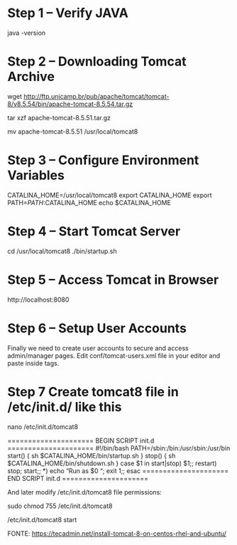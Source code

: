 

# Step 1 – Verify JAVA
java -version


# Step 2 – Downloading Tomcat Archive
wget http://ftp.unicamp.br/pub/apache/tomcat/tomcat-8/v8.5.54/bin/apache-tomcat-8.5.54.tar.gz

tar xzf apache-tomcat-8.5.51.tar.gz

mv apache-tomcat-8.5.51 /usr/local/tomcat8


# Step 3 – Configure Environment Variables

CATALINA_HOME=/usr/local/tomcat8
export CATALINA_HOME
export PATH=$PATH:$CATALINA_HOME
echo $CATALINA_HOME


# Step 4 – Start Tomcat Server
cd /usr/local/tomcat8
./bin/startup.sh



# Step 5 – Access Tomcat in Browser
 http://localhost:8080 



# Step 6 – Setup User Accounts

Finally we need to create user accounts to secure and access admin/manager pages. Edit conf/tomcat-users.xml file in your editor and paste inside <tomcat-users> </tomcat-users> tags.


<!-- user manager can access only manager section -->
<role rolename="manager-gui" />
<user username="manager" password="_SECRET_PASSWORD_" roles="manager-gui" />

<!-- user admin can access manager and admin section both -->
<role rolename="admin-gui" />
<user username="admin" password="_SECRET_PASSWORD_" roles="manager-gui,admin-gui" />



# Step 7 Create tomcat8 file in /etc/init.d/ like this


nano /etc/init.d/tomcat8

===================== BEGIN SCRIPT init.d =====================
#!/bin/bash
PATH=/sbin:/bin:/usr/sbin:/usr/bin
start() {
sh $CATALINA_HOME/bin/startup.sh
}
stop() {
sh $CATALINA_HOME/bin/shutdown.sh
}
case $1 in
start|stop) $1;;
restart) stop; start;;
*) echo “Run as $0 “; exit 1;;
esac
===================== END SCRIPT init.d =====================


And later modify /etc/init.d/tomcat8 file permissions:

sudo chmod 755 /etc/init.d/tomcat8

/etc/init.d/tomcat8 start





FONTE:
https://tecadmin.net/install-tomcat-8-on-centos-rhel-and-ubuntu/